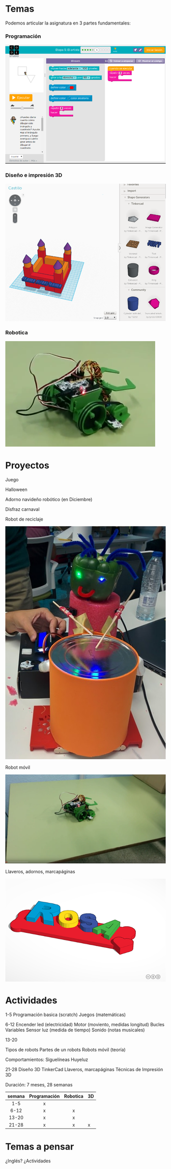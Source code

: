 # Temas

Podemos articular la asignatura en 3 partes fundamentales:

### Programación

![code](./images/codeorg.png)

### Diseño e impresión 3D

![3d](./images/3D_design.png)

### Robotica

![robot](./images/robot.png)


# Proyectos

Juego

Halloween 

Adorno navideño robótico (en Diciembre)

Disfraz carnaval

Robot de reciclaje

![robotreciclaje](./images/roboticaDIY.jpg)

Robot móvil

![robot movil](./images/robot_movil.png)

Llaveros, adornos, marcapáginas

![llavero](./images/nombre3D.png)

# Actividades

1-5 
Programación basica (scratch)
Juegos (matemáticas)

6-12
Encender led (electricidad)
Motor	(moviento, medidas longitud)
Bucles
Variables
Sensor luz (medida de tiempo)
Sonido (notas musicales)

13-20

Tipos de robots
Partes de un robots
Robots móvil (teoría)

Comportamientos:
	Siguelíneas
	Huyeluz

21-28 
Diseño 3D
TinkerCad
	Llaveros, marcapáginas
Técnicas de Impresión 3D




Duración: 7 meses, 28 semanas

|semana	|Programación|Robotica|3D|
|:---:|:---:|:---:|---|
| 1-5 | x |||
| 6-12 | x |x||
| 13-20 | x |x||
| 21-28 | x |x|x|



# Temas a pensar

¿Inglés?
¿Actividades

